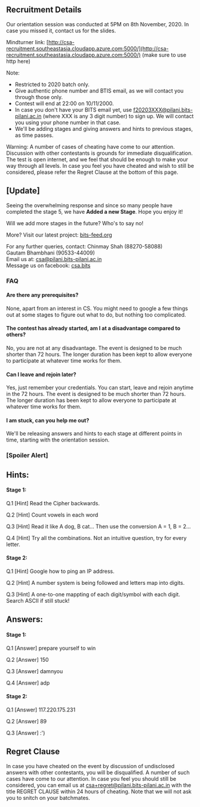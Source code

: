 ## Recruitment Details

Our orientation session was conducted at 5PM on 8th November, 2020. In case you missed it, contact us for the slides.

Mindturner link: [http://csa-recruitment.southeastasia.cloudapp.azure.com:5000/](http://csa-recruitment.southeastasia.cloudapp.azure.com:5000/)
(make sure to use http here)      


Note: 
- Restricted to 2020 batch only. 
- Give authentic phone number and BTIS email, as we will contact you through those only.
- Contest will end at 22:00 on 10/11/2000.
- In case you don't have your BITS email yet, use f20203XXX@pilani.bits-pilani.ac.in (where XXX is any 3 digit number) to sign up. We will contact you using your phone number in that case.
- We'll be adding stages and giving answers and hints to previous stages, as time passes. 

Warning: A number of cases of cheating have come to our attention. Discussion with other contestants is grounds for immediate disqualification. The test is open internet, and we feel that should be enough to make your way through all levels. In case you feel you have cheated and wish to still be considered, please refer the Regret Clause at the bottom of this page.

## [Update]

Seeing the overwhelming response and since so many people have completed the stage 5, we have **Added a new Stage**. Hope you enjoy it! 

Will we add more stages in the future? Who's to say no!

More?
Visit our latest project: [bits-feed.org](https://bits-feed.org)


For any further queries, contact:
Chinmay Shah (88270-58088)  
Gautam Bhambhani (90533-44009)  
Email us at: csa@pilani.bits-pilani.ac.in  
Message us on facebook: [csa.bits](https://www.facebook.com/csa.bits)  

### FAQ

#### Are there any prerequisites?

None, apart from an interest in CS. You might need to google a few things out at some stages to figure out what to do, but nothing too complicated.

#### The contest has already started, am I at a disadvantage compared to others?

No, you are not at any disadvantage. The event is designed to be much shorter than 72 hours. The longer duration has been kept to allow everyone to participate at whatever time works for them.

#### Can I leave and rejoin later?

Yes, just remember your credentials. You can start, leave and rejoin anytime in the 72 hours. The event is designed to be much shorter than 72 hours. The longer duration has been kept to allow everyone to participate at whatever time works for them.

#### I am stuck, can you help me out?

We'll be releasing answers and hints to each stage at different points in time, starting with the orientation session.

### [Spoiler Alert]
## Hints:
#### Stage 1:
Q.1 [Hint] Read the Cipher backwards.

Q.2 [Hint] Count vowels in each word

Q.3 [Hint] Read it like A dog, B cat... Then use the conversion A = 1, B = 2...

Q.4 [Hint] Try all the combinations. Not an intuitive question, try for every letter.

#### Stage 2:
Q.1 [Hint] Google how to ping an IP address. 

Q.2 [Hint] A number system is being followed and letters map into digits. 

Q.3 [Hint] A one-to-one mappting of each digit/symbol with each digit. Search ASCII if still stuck!

## Answers:
#### Stage 1:
Q.1 [Answer] prepare yourself to win

Q.2 [Answer] 150

Q.3 [Answer] damnyou

Q.4 [Answer] adp

#### Stage 2:
Q.1 [Answer] 117.220.175.231

Q.2 [Answer] 89

Q.3 [Answer] :')

## Regret Clause

In case you have cheated on the event by discussion of undisclosed answers with other contestants, you will be disqualified. A number of such cases have come to our attention. In case you feel you should still be considered, you can email us at csa+regret@pilani.bits-pilani.ac.in with the title REGRET CLAUSE within 24 hours of cheating. Note that we will not ask you to snitch on your batchmates.
